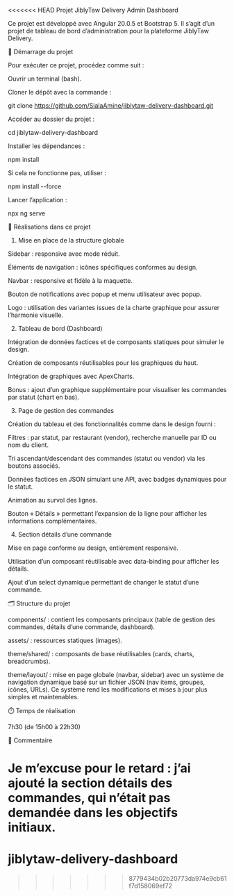 <<<<<<< HEAD
Projet JiblyTaw Delivery Admin Dashboard

Ce projet est développé avec Angular 20.0.5 et Bootstrap 5.
Il s’agit d’un projet de tableau de bord d’administration pour la plateforme JiblyTaw Delivery.

🚀 Démarrage du projet

Pour exécuter ce projet, procédez comme suit :

Ouvrir un terminal (bash).

Cloner le dépôt avec la commande :

git clone https://github.com/SialaAmine/jiblytaw-delivery-dashboard.git

Accéder au dossier du projet :

cd jiblytaw-delivery-dashboard

Installer les dépendances :

npm install

Si cela ne fonctionne pas, utiliser :

npm install --force

Lancer l’application :

npx ng serve

📌 Réalisations dans ce projet

1. Mise en place de la structure globale

Sidebar : responsive avec mode réduit.

Éléments de navigation : icônes spécifiques conformes au design.

Navbar : responsive et fidèle à la maquette.

Bouton de notifications avec popup et menu utilisateur avec popup.

Logo : utilisation des variantes issues de la charte graphique pour assurer l’harmonie visuelle.

2. Tableau de bord (Dashboard)

Intégration de données factices et de composants statiques pour simuler le design.

Création de composants réutilisables pour les graphiques du haut.

Intégration de graphiques avec ApexCharts.

Bonus : ajout d’un graphique supplémentaire pour visualiser les commandes par statut (chart en bas).

3. Page de gestion des commandes

Création du tableau et des fonctionnalités comme dans le design fourni :

Filtres : par statut, par restaurant (vendor), recherche manuelle par ID ou nom du client.

Tri ascendant/descendant des commandes (statut ou vendor) via les boutons associés.

Données factices en JSON simulant une API, avec badges dynamiques pour le statut.

Animation au survol des lignes.

Bouton « Détails » permettant l’expansion de la ligne pour afficher les informations complémentaires.

4. Section détails d’une commande

Mise en page conforme au design, entièrement responsive.

Utilisation d’un composant réutilisable avec data-binding pour afficher les détails.

Ajout d’un select dynamique permettant de changer le statut d’une commande.

🗂️ Structure du projet

components/ : contient les composants principaux (table de gestion des commandes, détails d’une commande, dashboard).

assets/ : ressources statiques (images).

theme/shared/ : composants de base réutilisables (cards, charts, breadcrumbs).

theme/layout/ : mise en page globale (navbar, sidebar) avec un système de navigation dynamique basé sur un fichier JSON (nav items, groupes, icônes, URLs). Ce système rend les modifications et mises à jour plus simples et maintenables.

⏱️ Temps de réalisation

7h30 (de 15h00 à 22h30)

💬 Commentaire

# Je m’excuse pour le retard : j’ai ajouté la section détails des commandes, qui n’était pas demandée dans les objectifs initiaux.

# jiblytaw-delivery-dashboard

> > > > > > > 8779434b02b20773da974e9cb61f7d158069ef72

